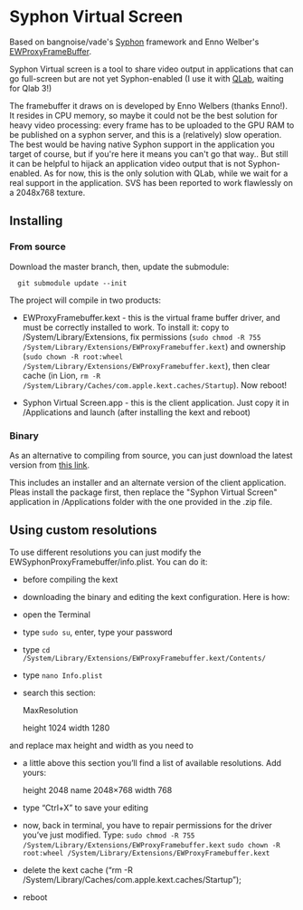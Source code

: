 # Syphon Virtual Screen

Based on bangnoise/vade's [Syphon](http://syphon.v002.info) framework and Enno Welber's [EWProxyFrameBuffer](https://github.com/mkernel/EWProxyFramebuffer).

Syphon Virtual screen is a tool to share video output in applications that can go full-screen but are not yet Syphon-enabled (I use it with [QLab](http://figure53.com/qlab/), waiting for Qlab 3!)

The framebuffer it draws on is developed by Enno Welbers (thanks Enno!). It resides in CPU memory, so maybe it could not be the best solution for heavy video processing: every frame has to be uploaded to the GPU RAM to be published on a syphon server, and this is a (relatively) slow operation. The best would be having native Syphon support in the application you target of course, but if you're here it means you can't go that way.. But still it can be helpful to hijack an application video output that is not Syphon-enabled. As for now, this is the only solution with QLab, while we wait for a real support in the application. SVS has been reported to work flawlessly on a 2048x768 texture.


## Installing

### From source

Download the master branch, then, update the submodule:

      git submodule update --init

The project will compile in two products: 

- EWProxyFramebuffer.kext - this is the virtual frame buffer driver, and must be correctly installed to work. To install it: copy to /System/Library/Extensions, fix permissions (`sudo chmod -R 755 /System/Library/Extensions/EWProxyFramebuffer.kext`) and ownership (`sudo chown -R root:wheel /System/Library/Extensions/EWProxyFramebuffer.kext`), then clear cache (in Lion, `rm -R /System/Library/Caches/com.apple.kext.caches/Startup`). Now reboot!

- Syphon Virtual Screen.app - this is the client application. Just copy it in /Applications and launch (after installing the kext and reboot)


### Binary

As an alternative to compiling from source, you can just download the latest version from [this link](https://dl.dropbox.com/u/2764054/SVS.zip).

This includes an installer and an alternate version of the client application.
Pleas install the package first, then replace the "Syphon Virtual Screen" application in /Applications folder with the one provided in the .zip file.

## Using custom resolutions

To use different resolutions you can just modify the EWSyphonProxyFramebuffer/info.plist. 
You can do it:
- before compiling the kext
- downloading the binary and editing the kext configuration. Here is how:


- open the Terminal
- type `sudo su`, enter, type your password
- type `cd /System/Library/Extensions/EWProxyFramebuffer.kext/Contents/`
- type `nano Info.plist`
- search this section:

    MaxResolution

    height	1024
    width	1280


and replace max height and width as you need to

- a little above this section you’ll find a list of available resolutions. Add yours:

    height	2048
    name	2048×768
    width	768


- type “Ctrl+X” to save your editing

- now, back in terminal, you have to repair permissions for the driver you’ve just modified. Type:
`sudo chmod -R 755 /System/Library/Extensions/EWProxyFramebuffer.kext`
`sudo chown -R root:wheel /System/Library/Extensions/EWProxyFramebuffer.kext`

- delete the kext cache (“rm -R /System/Library/Caches/com.apple.kext.caches/Startup”);

- reboot

